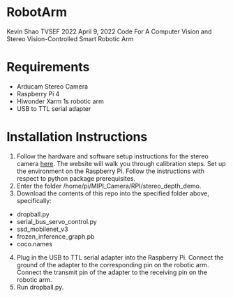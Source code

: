 # RobotArm
Kevin Shao
TVSEF 2022
April 9, 2022
Code For A Computer Vision and Stereo Vision-Controlled Smart Robotic Arm
# Requirements
 - Arducam Stereo Camera
 - Raspberry Pi 4
 - Hiwonder Xarm 1s robotic arm
 - USB to TTL serial adapter
# Installation Instructions
1. Follow the hardware and software setup instructions for the stereo camera [here](https://www.arducam.com/docs/cameras-for-raspberry-pi/synchronized-stereo-camera-hat/opencv-and-depth-map-on-arducam-stereo-camera-hat-tutorial/). The website will walk you through calibration steps. Set up the environment on the Raspberry Pi. Follow the instructions with respect to python package prerequisites.
2. Enter the folder /home/pi/MIPI_Camera/RPI/stereo_depth_demo.
3. Download the contents of this repo into the specified folder above, specifically:
 - dropball.py
 - serial_bus_servo_control.py
 - ssd_mobilenet_v3
 - frozen_inference_graph.pb
 - coco.names
4. Plug in the USB to TTL serial adapter into the Raspberry Pi. Connect the ground of the adapter to the corresponding pin on the robotic arm. Connect the transmit pin of the adapter to the receiving pin on the robotic arm.
5. Run dropball.py.
